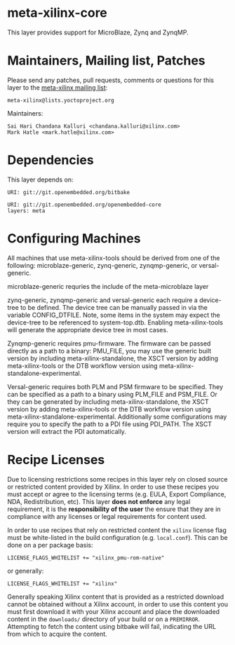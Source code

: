 meta-xilinx-core
================

This layer provides support for MicroBlaze, Zynq and ZynqMP.


Maintainers, Mailing list, Patches
==================================

Please send any patches, pull requests, comments or questions for this layer to
the [meta-xilinx mailing list](https://lists.yoctoproject.org/listinfo/meta-xilinx):

	meta-xilinx@lists.yoctoproject.org

Maintainers:

	Sai Hari Chandana Kalluri <chandana.kalluri@xilinx.com>
	Mark Hatle <mark.hatle@xilinx.com>

Dependencies
============

This layer depends on:

	URI: git://git.openembedded.org/bitbake

	URI: git://git.openembedded.org/openembedded-core
	layers: meta

Configuring Machines
====================

All machines that use meta-xilinx-tools should be derived from one of the
following: microblaze-generic, zynq-generic, zynqmp-generic, or 
versal-generic.

microblaze-generic requries the include of the meta-microblaze layer

zynq-generic, zynqmp-generic and versal-generic each require a device-tree
to be defined.  The device tree can be manually passed in via the
variable CONFIG_DTFILE.  Note, some items in the system may expect the
device-tree to be referenced to system-top.dtb.
Enabling meta-xilinx-tools will generate the appropriate device tree in most
cases.

Zynqmp-generic requires pmu-firmware.  The firmware can be passed directly
as a path to a binary: PMU_FILE, you may use the generic built version
by including meta-xilinx-standalone, the XSCT version by adding
meta-xilinx-tools or the DTB workflow version using
meta-xilinx-standalone-experimental.

Versal-generic requires both PLM and PSM firmware to be specified.  They can
be specified as a path to a binary using PLM_FILE and PSM_FILE.  Or they can
be generated by including meta-xilinx-standalone, the XSCT version by adding
meta-xilinx-tools or the DTB workflow version using
meta-xilinx-standalone-experimental.  Additionally some configurations may
require you to specify the path to a PDI file using PDI_PATH.  The XSCT
version will extract the PDI automatically.


Recipe Licenses
===============

Due to licensing restrictions some recipes in this layer rely on closed source
or restricted content provided by Xilinx. In order to use these recipes you must
accept or agree to the licensing terms (e.g. EULA, Export Compliance, NDA,
Redistribution, etc). This layer **does not enforce** any legal requirement, it
is the **responsibility of the user** the ensure that they are in compliance
with any licenses or legal requirements for content used.

In order to use recipes that rely on restricted content the `xilinx` license
flag must be white-listed in the build configuration (e.g. `local.conf`). This
can be done on a per package basis:

	LICENSE_FLAGS_WHITELIST += "xilinx_pmu-rom-native"

or generally:

	LICENSE_FLAGS_WHITELIST += "xilinx"

Generally speaking Xilinx content that is provided as a restricted download
cannot be obtained without a Xilinx account, in order to use this content you
must first download it with your Xilinx account and place the downloaded content
in the `downloads/` directory of your build or on a `PREMIRROR`. Attempting to
fetch the content using bitbake will fail, indicating the URL from which to
acquire the content.

